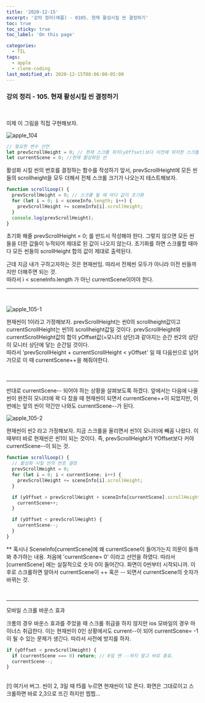 ```yaml
---
title: '2020-12-15'
excerpt: '강의 정리(애플) - 0105. 현재 활성시킬 씬 결정하기'
toc: true
toc_sticky: true
toc_label: 'On this page'

categories:
  - TIL
tags:
  - apple
  - clone-coding
last_modified_at: 2020-12-15T08:06:00-05:00
---
```


### 강의 정리 - 105. 현재 활성시킬 씬 결정하기

<br />

이제 이 그림을 직접 구현해보자.

![apple_104](https://user-images.githubusercontent.com/75867748/102371517-9bebd100-4001-11eb-8b20-9a4e59e7ee65.png)

```javascript
// 필요한 변수 선언
let prevScrollHeight = 0; // 현재 스크롤 위치(yOffset)보다 이전에 위치한 스크롤 섹션들의 스크롤 높이값의 합
let currentScene = 0; //현재 활성화된 씬
```

활성화 시킬 씬의 번호를 결정하는 함수를 작성하기 앞서, prevScrollHeight에 모든 씬들의 scrollheight을 모두 더해서 전체 스크롤 크기가 나오는지 테스트해보자.

```javascript
function scrollLoop() {
  prevScrollHeight = 0; // 스크롤 될 때 마다 값이 초기화
  for (let i = 0; i < sceneInfo.length; i++) {
    prevScrollHeight += sceneInfo[i].scrollHeight;
  }
  console.log(prevScrollHeight);
}
```

초기화 해줄 prevScrollHeight = 0; 를 반드시 작성해야 한다. 그렇지 않으면 모든 씬들을 더한 값들이 누적되어 제대로 된 값이 나오지 않는다.
초기화를 하면 스크롤할 때마다 모든 씬들의 scrollHeight 합의 값이 제대로 출력된다.

근데 지금 내가 구하고자하는 것은 현재씬임.
따라서 전체씬 모두가 아니라 이전 씬들까지만 더해주면 되는 것.
<br/>따라서 i < sceneInfo.length 가 아닌 currentScene이어야 한다.
<br />

---

<br />

![apple_105-1](https://user-images.githubusercontent.com/75867748/102371519-9bebd100-4001-11eb-92a8-3a4bb41009ac.png)

현재씬이 1이라고 가정해보자. prevScrollHeight는 씬0의 scrollheight값이고 currentScrollHeight는 씬1의 scrollheight값일 것이다. prevScrollHeight와 currentScrollHeight값의 합이 yOffset값(=모니터 상단)과 같아지는 순간 씬2의 상단이 모니터 상단에 닿는 순간일 것이다.
<br/>
따라서 'prevScrollHeight + currentScrollHeight < yOffset' 일 때 다음씬으로 넘어가므로 이 때 currentScene++을 해줘야한다.

<br/>

---

반대로 currentScene-- 되어야 하는 상황을 살펴보도록 하겠다. 앞에서는 다음에 나올 씬이 완전히 모니터에 꽉 다 찼을 때 현재씬이 되면서 currentScene++이 되었지만, 이번에는 앞의 씬이 약간만 나와도 currentScene--가 된다.

![apple_105-2](https://user-images.githubusercontent.com/75867748/102371521-9c846780-4001-11eb-8f09-ee7def282eec.png)

현재씬이 씬2 라고 가정해보자. 지금 스크롤을 올리면서 씬1이 모니터에 빼꼼 나왔다. 이 때부터 바로 현재씬은 씬1이 되는 것이다. 즉, prevScrollHeight가 YOffset보다 커야 currentScene--이 되는 것.

```javascript
function scrollLoop() {
  // 활성화 시킬 씬의 번호 결정
  prevScrollHeight = 0;
  for (let i = 0; i < currentScene; i++) {
    prevScrollHeight += sceneInfo[i].scrollHeight;
  }

  if (yOffset > prevScrollHeight + sceneInfo[currentScene].scrollHeight) {
    currentScene++;
  }

  if (yOffset < prevScrollHeight) {
    currentScene--;
  }
}
```

\*\* 혹시나 SceneInfo[currentScene]에 왜 currentScene이 들어가는지 의문이 들까봐 추가하는 내용. 처음에 'currentScene= 0' 이라고 선언을 하였다. 따라서 [currentScene] 에는 실질적으로 숫자 0이 들어간다. 화면이 0씬부터 시작되니까. 이후로 스크롤하면 알아서 currentScene이 ++ 혹은 -- 되면서 currentScene의 숫자가 바뀌는 것.

<br />

---

모바일 스크롤 바운스 효과

크롬의 경우 바운스 효과를 주었을 때 스크롤 취급을 하지 않지만 ios 모바일의 경우 마이너스 취급한다. 이는 현재씬이 0인 상황에서도 current--이 되어 currentScene= -1 이 될 수 있는 문제가 생긴다. 따라서 사전에 방지를 하자.

```javascript
if (yOffset < prevScrollHeight) {
  if (currentScene === 0) return; // 0일 땐 --하지 말고 바로 종료.
  currentScene--;
}
```

<br />
[!] 여기서 버그. 씬이 2, 3일 때 f5를 누르면 현재씬이 1로 뜬다. 화면은 그대로이고 스크롤하면 바로 2,3으로 뜨긴 하지만 찝찝...

